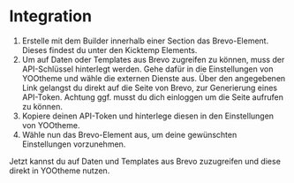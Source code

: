 # Integration

1. Erstelle mit dem Builder innerhalb einer Section das Brevo-Element. Dieses findest du unter den Kicktemp Elements.
2. Um auf Daten oder Templates aus Brevo zugreifen zu können, muss der API-Schlüssel hinterlegt werden. Gehe dafür in die Einstellungen von YOOtheme und wähle die externen Dienste aus. Über den angegebenen Link gelangst du direkt auf die Seite von Brevo, zur Generierung eines API-Token. Achtung ggf. musst du dich einloggen um die Seite aufrufen zu können.
3. Kopiere deinen API-Token und hinterlege diesen in den Einstellungen von YOOtheme.
4. Wähle nun das Brevo-Element aus, um deine gewünschten Einstellungen vorzunehmen.

Jetzt kannst du auf Daten und Templates aus Brevo zuzugreifen und diese direkt in YOOtheme nutzen.

